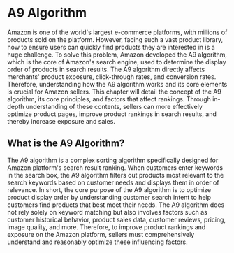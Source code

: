 # A9 Algorithm

Amazon is one of the world's largest e-commerce platforms, with millions of products sold on the platform. However, facing such a vast product library, how to ensure users can quickly find products they are interested in is a huge challenge. To solve this problem, Amazon developed the A9 algorithm, which is the core of Amazon's search engine, used to determine the display order of products in search results. The A9 algorithm directly affects merchants' product exposure, click-through rates, and conversion rates. Therefore, understanding how the A9 algorithm works and its core elements is crucial for Amazon sellers. This chapter will detail the concept of the A9 algorithm, its core principles, and factors that affect rankings. Through in-depth understanding of these contents, sellers can more effectively optimize product pages, improve product rankings in search results, and thereby increase exposure and sales.

## What is the A9 Algorithm?

The A9 algorithm is a complex sorting algorithm specifically designed for Amazon platform's search result ranking. When customers enter keywords in the search box, the A9 algorithm filters out products most relevant to the search keywords based on customer needs and displays them in order of relevance. In short, the core purpose of the A9 algorithm is to optimize product display order by understanding customer search intent to help customers find products that best meet their needs. The A9 algorithm does not rely solely on keyword matching but also involves factors such as customer historical behavior, product sales data, customer reviews, pricing, image quality, and more. Therefore, to improve product rankings and exposure on the Amazon platform, sellers must comprehensively understand and reasonably optimize these influencing factors.
